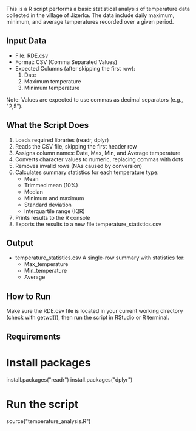 This is a R script performs a basic statistical analysis of temperature data collected in the village of Jizerka. The data include daily maximum, minimum, and average temperatures recorded over a given period.

Input Data
----------
- File: RDE.csv
- Format: CSV (Comma Separated Values)
- Expected Columns (after skipping the first row):
  1. Date
  2. Maximum temperature
  3. Minimum temperature
  
Note: Values are expected to use commas as decimal separators (e.g., "2,5").

What the Script Does
--------------------
1. Loads required libraries (readr, dplyr)
2. Reads the CSV file, skipping the first header row
3. Assigns column names: Date, Max, Min, and Average temperature
4. Converts character values to numeric, replacing commas with dots
5. Removes invalid rows (NAs caused by conversion)
6. Calculates summary statistics for each temperature type:
   - Mean
   - Trimmed mean (10%)
   - Median
   - Minimum and maximum
   - Standard deviation
   - Interquartile range (IQR)
7. Prints results to the R console
8. Exports the results to a new file temperature_statistics.csv

Output
------
- temperature_statistics.csv
  A single-row summary with statistics for:
  - Max_temperature
  - Min_temperature
  - Average

How to Run
----------
Make sure the RDE.csv file is located in your current working directory (check with getwd()), then run the script in RStudio or R terminal.

Requirements
-------------
# Install packages
install.packages("readr")
install.packages("dplyr")

# Run the script
source("temperature_analysis.R")
